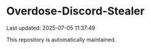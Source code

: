 # Overdose-Discord-Stealer

Last updated: 2025-07-05 11:37:49

This repository is automatically maintained.
